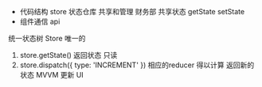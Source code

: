 - 代码结构
    store
        状态仓库 共享和管理 财务部
            共享状态 getState setState 
- 组件通信 
    api

统一状态树 Store 唯一的
1. store.getState() 返回状态 只读
2. store.dispatch({ type: 'INCREMENT' })
    相应的reducer 得以计算 返回新的状态
    MVVM 更新 UI 